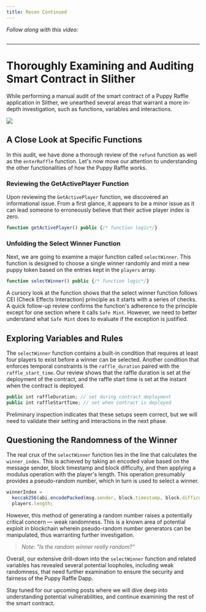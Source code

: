 ```yaml
---
title: Recon Continued
---
```


_Follow along with this video:_

## 

---

# Thoroughly Examining and Auditing Smart Contract in Slither

While performing a manual audit of the smart contract of a Puppy Raffle application in Slither, we unearthed several areas that warrant a more in-depth investigation, such as functions, variables and interactions.

![](https://cdn.videotap.com/bY22ZXsy75N3gZs0jFox-17.06.png)

## A Close Look at Specific Functions

In this audit, we have done a thorough review of the `refund` function as well as the `enterRaffle` function. Let's now move our attention to understanding the other functionalities of how the Puppy Raffle works.

### Reviewing the GetActivePlayer Function

Upon reviewing the `GetActivePlayer` function, we discovered an informational issue. From a first glance, it appears to be a minor issue as it can lead someone to erroneously believe that their active player index is zero.

```js
function getActivePlayer() public {/* function logic*/}
```

### Unfolding the Select Winner Function

Next, we are going to examine a major function called `selectWinner`. This function is designed to choose a single winner randomly and mint a new puppy token based on the entries kept in the `players` array.

```js
function selectWinner() public {/* function logic*/}
```

A cursory look at the function shows that the select winner function follows CEI (Check Effects Interaction) principle as it starts with a series of checks. A quick follow-up review confirms the function's adherence to the principle except for one section where it calls `Safe Mint`. However, we need to better understand what `Safe Mint` does to evaluate if the exception is justified.

## Exploring Variables and Rules

The `selectWinner` function contains a built-in condition that requires at least four players to exist before a winner can be selected. Another condition that enforces temporal constraints is the `raffle_duration` paired with the `raffle_start_time`. Our review shows that the raffle duration is set at the deployment of the contract, and the raffle start time is set at the instant when the contract is deployed.

```js
public int raffleDuration; // set during contract deployment
public int raffleStartTime; // set when contract is deployed
```

Preliminary inspection indicates that these setups seem correct, but we will need to validate their setting and interactions in the next phase.

## Questioning the Randomness of the Winner

The real crux of the `selectWinner` function lies in the line that calculates the `winner_index`. This is achieved by taking an encoded value based on the message sender, block timestamp and block difficulty, and then applying a modulus operation with the player's length. This operation presumably provides a pseudo-random number, which in turn is used to select a winner.

```js
winnerIndex =
  keccak256(abi.encodePacked(msg.sender, block.timestamp, block.difficulty)) %
  players.length;
```

However, this method of generating a random number raises a potentially critical concern — weak randomness. This is a known area of potential exploit in blockchain wherein pseudo-random number generators can be manipulated, thus warranting further investigation.

> _Note: "Is the random winner really random?"_

Overall, our extensive drill-down into the `selectWinner` function and related variables has revealed several potential loopholes, including weak randomness, that need further examination to ensure the security and fairness of the Puppy Raffle Dapp.

Stay tuned for our upcoming posts where we will dive deep into understanding potential vulnerabilities, and continue examining the rest of the smart contract.
